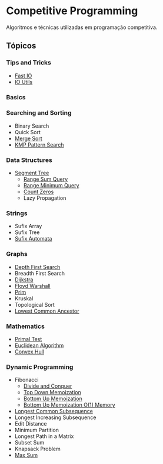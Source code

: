 # Competitive Programming
Algoritmos e técnicas utilizadas em programação competitiva.

## Tópicos

### Tips and Tricks
* [Fast IO](Tips-and-Tricks/Fast-IO/readme.md)
* [IO Utils](Tips-and-Tricks/IO-Utils/readme.md)

### Basics

### Searching and Sorting
* Binary Search
* Quick Sort
* [Merge Sort](Searching-and-Sorting/Merge_Sort.cpp)
* [KMP Pattern Search](Searching-and-Sorting/KMP-Pattern-Search/kmp.cpp)

### Data Structures
* [Segment Tree](Data-Structures/Segment-Tree/)
  * [Range Sum Query](Data-Structures/Segment-Tree/rsq.cpp)
  * [Range Minimum Query](Data-Structures/Segment-Tree/rmq.cpp)
  * [Count Zeros](Data-Structures/Segment-Tree/count-zeros.cpp)
  * Lazy Propagation

### Strings
* Sufix Array
* Sufix Tree
* [Sufix Automata](Strings/Sufix_Automata.cpp)

### Graphs
* [Depth First Search](Graphs/Depth-First-Search/dfs.cpp)
* Breadth First Search
* [Dijkstra](Graphs/Dijkstra/dijkstra.cpp)
* [Floyd Warshall](Graphs/Floyd-Warshall/floyd.cpp)
* [Prim](Graphs/Prim/prim.cpp)
* Kruskal
* Topological Sort
* [Lowest Common Ancestor](Graphs/Lowest-Common-Ancestor/lca.cpp)

### Mathematics
* [Primal Test](Mathematics/PrimalTest/O(sqrt(n)).cpp)
* [Euclidean Algorithm](Mathematics/Euclidean-Algorithm/gcd.cpp)
* [Convex Hull](Mathematics/Convex_Hull.cpp)

### Dynamic Programming
* Fibonacci
  * [Divide and Conquer](Dynamic-Programming/Fibonacci/fib_div_conq.cpp)
  * [Top Down Memoization](Dynamic-Programming/Fibonacci/fib_top_down.cpp)
  * [Bottom Up Memoization](Dynamic-Programming/Fibonacci/fib_bottom_up.cpp)
  * [Bottom Up Memoization O(1) Memory](Dynamic-Programming/Fibonacci/fib_bottom_up_lowmem.cpp)
* [Longest Common Subsequence](Dynamic-Programming/Longest-Common-Subsequence/lcs.cpp)
* Longest Increasing Subsequence
* Edit Distance
* Minimum Partition
* Longest Path in a Matrix
* Subset Sum
* Knapsack Problem
* [Max Sum](Dynamic-Programming/Max-Sum/sum.cpp)